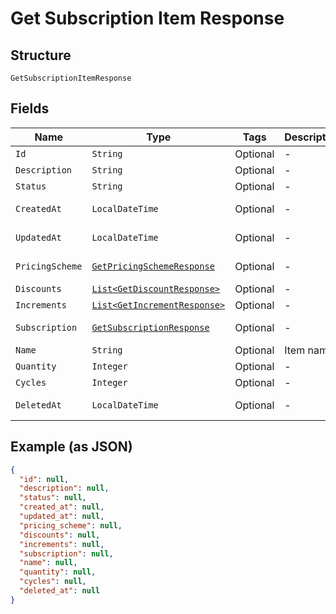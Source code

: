 
# Get Subscription Item Response

## Structure

`GetSubscriptionItemResponse`

## Fields

| Name | Type | Tags | Description | Getter | Setter |
|  --- | --- | --- | --- | --- | --- |
| `Id` | `String` | Optional | - | String getId() | setId(String id) |
| `Description` | `String` | Optional | - | String getDescription() | setDescription(String description) |
| `Status` | `String` | Optional | - | String getStatus() | setStatus(String status) |
| `CreatedAt` | `LocalDateTime` | Optional | - | LocalDateTime getCreatedAt() | setCreatedAt(LocalDateTime createdAt) |
| `UpdatedAt` | `LocalDateTime` | Optional | - | LocalDateTime getUpdatedAt() | setUpdatedAt(LocalDateTime updatedAt) |
| `PricingScheme` | [`GetPricingSchemeResponse`](../../doc/models/get-pricing-scheme-response.md) | Optional | - | GetPricingSchemeResponse getPricingScheme() | setPricingScheme(GetPricingSchemeResponse pricingScheme) |
| `Discounts` | [`List<GetDiscountResponse>`](../../doc/models/get-discount-response.md) | Optional | - | List<GetDiscountResponse> getDiscounts() | setDiscounts(List<GetDiscountResponse> discounts) |
| `Increments` | [`List<GetIncrementResponse>`](../../doc/models/get-increment-response.md) | Optional | - | List<GetIncrementResponse> getIncrements() | setIncrements(List<GetIncrementResponse> increments) |
| `Subscription` | [`GetSubscriptionResponse`](../../doc/models/get-subscription-response.md) | Optional | - | GetSubscriptionResponse getSubscription() | setSubscription(GetSubscriptionResponse subscription) |
| `Name` | `String` | Optional | Item name | String getName() | setName(String name) |
| `Quantity` | `Integer` | Optional | - | Integer getQuantity() | setQuantity(Integer quantity) |
| `Cycles` | `Integer` | Optional | - | Integer getCycles() | setCycles(Integer cycles) |
| `DeletedAt` | `LocalDateTime` | Optional | - | LocalDateTime getDeletedAt() | setDeletedAt(LocalDateTime deletedAt) |

## Example (as JSON)

```json
{
  "id": null,
  "description": null,
  "status": null,
  "created_at": null,
  "updated_at": null,
  "pricing_scheme": null,
  "discounts": null,
  "increments": null,
  "subscription": null,
  "name": null,
  "quantity": null,
  "cycles": null,
  "deleted_at": null
}
```


